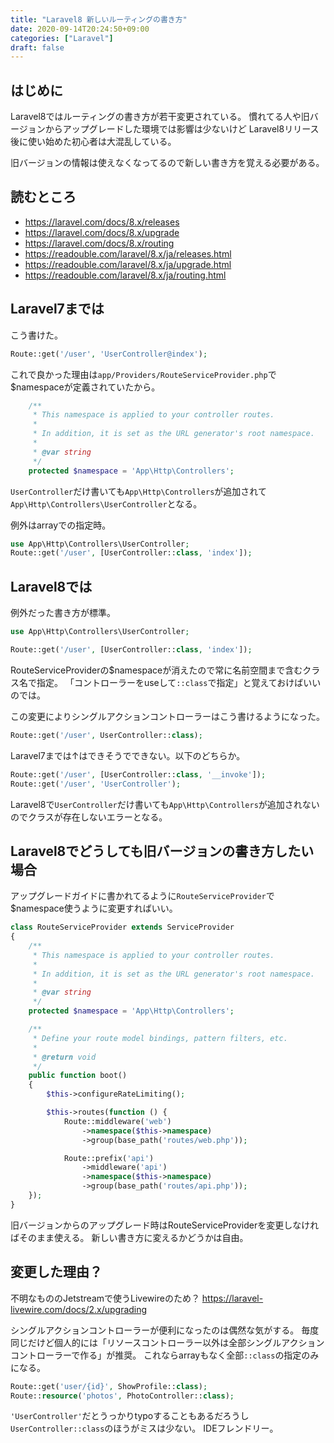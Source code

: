 ```yaml
---
title: "Laravel8 新しいルーティングの書き方"
date: 2020-09-14T20:24:50+09:00
categories: ["Laravel"]
draft: false
---
```


## はじめに
Laravel8ではルーティングの書き方が若干変更されている。
慣れてる人や旧バージョンからアップグレードした環境では影響は少ないけど
Laravel8リリース後に使い始めた初心者は大混乱している。

旧バージョンの情報は使えなくなってるので新しい書き方を覚える必要がある。

## 読むところ
- https://laravel.com/docs/8.x/releases
- https://laravel.com/docs/8.x/upgrade
- https://laravel.com/docs/8.x/routing
- https://readouble.com/laravel/8.x/ja/releases.html
- https://readouble.com/laravel/8.x/ja/upgrade.html
- https://readouble.com/laravel/8.x/ja/routing.html

## Laravel7までは
こう書けた。
```php
Route::get('/user', 'UserController@index');
```

これで良かった理由は`app/Providers/RouteServiceProvider.php`で$namespaceが定義されていたから。

```php
    /**
     * This namespace is applied to your controller routes.
     *
     * In addition, it is set as the URL generator's root namespace.
     *
     * @var string
     */
    protected $namespace = 'App\Http\Controllers';
```

`UserController`だけ書いても`App\Http\Controllers`が追加されて`App\Http\Controllers\UserController`となる。

例外はarrayでの指定時。

```php
use App\Http\Controllers\UserController;
Route::get('/user', [UserController::class, 'index']);
```

## Laravel8では
例外だった書き方が標準。

```php
use App\Http\Controllers\UserController;

Route::get('/user', [UserController::class, 'index']);
```

RouteServiceProviderの$namespaceが消えたので常に名前空間まで含むクラス名で指定。
「コントローラーをuseして`::class`で指定」と覚えておけばいいのでは。

この変更によりシングルアクションコントローラーはこう書けるようになった。

```php
Route::get('/user', UserController::class);
```

Laravel7までは↑はできそうでできない。以下のどちらか。

```php
Route::get('/user', [UserController::class, '__invoke']);
Route::get('/user', 'UserController');
```

Laravel8で`UserController`だけ書いても`App\Http\Controllers`が追加されないのでクラスが存在しないエラーとなる。

## Laravel8でどうしても旧バージョンの書き方したい場合
アップグレードガイドに書かれてるように`RouteServiceProvider`で$namespace使うように変更すればいい。

```php
class RouteServiceProvider extends ServiceProvider
{
    /**
     * This namespace is applied to your controller routes.
     *
     * In addition, it is set as the URL generator's root namespace.
     *
     * @var string
     */
    protected $namespace = 'App\Http\Controllers';

    /**
     * Define your route model bindings, pattern filters, etc.
     *
     * @return void
     */
    public function boot()
    {
        $this->configureRateLimiting();

        $this->routes(function () {
            Route::middleware('web')
                ->namespace($this->namespace)
                ->group(base_path('routes/web.php'));

            Route::prefix('api')
                ->middleware('api')
                ->namespace($this->namespace)
                ->group(base_path('routes/api.php'));
    });
}
```

旧バージョンからのアップグレード時はRouteServiceProviderを変更しなければそのまま使える。
新しい書き方に変えるかどうかは自由。

## 変更した理由？
不明なもののJetstreamで使うLivewireのため？
https://laravel-livewire.com/docs/2.x/upgrading

シングルアクションコントローラーが便利になったのは偶然な気がする。
毎度同じだけど個人的には「リソースコントローラー以外は全部シングルアクションコントローラーで作る」が推奨。
これならarrayもなく全部`::class`の指定のみになる。
```php
Route::get('user/{id}', ShowProfile::class);
Route::resource('photos', PhotoController::class);
```

`'UserController'`だとうっかりtypoすることもあるだろうし`UserController::class`のほうがミスは少ない。
IDEフレンドリー。